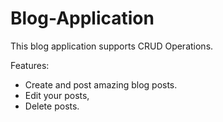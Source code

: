 # Blog-Application
This blog application supports CRUD Operations.

Features: 
- Create and post amazing blog posts.
- Edit your posts,
- Delete posts.
